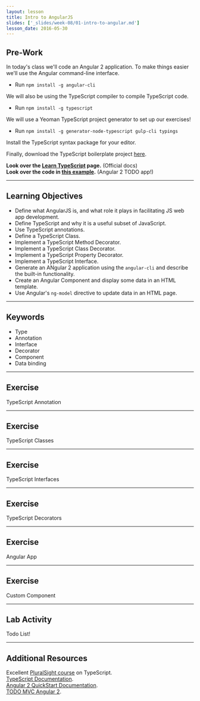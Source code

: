 ```yaml
---
layout: lesson
title: Intro to AngularJS
slides: ['_slides/week-08/01-intro-to-angular.md']
lesson_date: 2016-05-30
---
```


## Pre-Work

In today's class we'll code an Angular 2 application.
To make things easier we'll use the Angular command-line interface.<br/>
- Run `npm install -g angular-cli`

We will also be using the TypeScript compiler to compile TypeScript code.<br/>
- Run `npm install -g typescript`

We will use a Yeoman TypeScript project generator to set up our exercises!<br/>
- Run `npm install -g generator-node-typescript gulp-cli typings`

Install the TypeScript syntax package for your editor.


Finally, download the TypeScript boilerplate project [here](https://www.dropbox.com/sh/avta0n6bk8lcz4r/AAD_WP6LblPzYlFaZT7syhlna?dl=1).

**Look over the [Learn TypeScript](https://www.typescriptlang.org/) page.** (Official docs)<br/>
**Look over the code in [this example](http://todomvc.com/examples/typescript-angular/#/).** (Angular 2 TODO app!)

---

## Learning Objectives

- Define what AngularJS is, and what role it plays in facilitating JS web app development.
- Define TypeScript and why it is a useful subset of JavaScript.
- Use TypeScript annotations.
- Define a TypeScript Class.
- Implement a TypeScript Method Decorator.
- Implement a TypeScript Class Decorator.
- Implement a TypeScript Property Decorator.
- Implement a TypeScript Interface.
- Generate an ANgular 2 application using the `angular-cli` and describe the built-in functionality.
- Create an Angular Component and display some data in an HTML template.
- Use Angular's `ng-model` directive to update data in an HTML page.

---

## Keywords

- Type
- Annotation
- Interface
- Decorator
- Component
- Data binding

---

## Exercise

TypeScript Annotation

---

## Exercise

TypeScript Classes

---

## Exercise

TypeScript Interfaces

---

## Exercise

TypeScript Decorators

---

## Exercise

Angular App


---

## Exercise

Custom Component

---

## Lab Activity

Todo List!

---

## Additional Resources

Excellent [PluralSight course](https://www.pluralsight.com/courses/typescript) on TypeScript. <br/>
[TypeScript Documentation](https://www.typescriptlang.org/). <br/>
[Angular 2 QuickStart Documentation](https://angular.io/docs/ts/latest/tutorial/). <br/>
[TODO MVC Angular 2](http://todomvc.com/examples/typescript-angular/#/). <br/>
